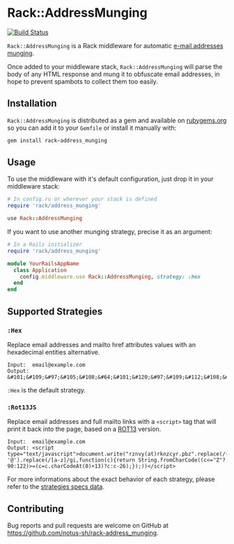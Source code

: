 # Rack::AddressMunging

[![Build Status](https://travis-ci.org/notus-sh/rack-address_munging.svg?branch=master)](https://travis-ci.org/notus-sh/rack-address_munging)

`Rack::AddressMunging` is a Rack middleware for automatic [e-mail addresses munging](https://en.wikipedia.org/wiki/Address_munging).

Once added to your middleware stack, `Rack::AddressMunging` will parse the body of any HTML response and mung it to obfuscate email addresses, in hope to prevent spambots to collect them too easily.

## Installation

`Rack::AddressMunging` is distributed as a gem and available on [rubygems.org](https://rubygems.org/gems/rack-address_munging) so you can add it to your `Gemfile` or install it manually with:

```ruby
gem install rack-address_munging
```

## Usage

To use the middleware with it's default configuration, just drop it in your middleware stack:

```ruby
# In config.ru or wherever your stack is defined
require 'rack/address_munging'

use Rack::AddressMunging
```

If you want to use another munging strategy, precise it as an argument:

```ruby
# In a Rails initializer
require 'rack/address_munging'

module YourRailsAppName
  class Application
    config.middleware.use Rack::AddressMunging, strategy: :hex
  end
end
```

## Supported Strategies

### `:Hex`

Replace email addresses and mailto href attributes values with an hexadecimal entities alternative.

    Input:  email@example.com
    Output: &#101;&#109;&#97;&#105;&#108;&#64;&#101;&#120;&#97;&#109;&#112;&#108;&#101;&#46;&#99;&#111;&#109;

`:Hex` is the default strategy.

### `:Rot13JS`

Replace email addresses and full mailto links with a `<script>` tag that will print it back into the page, based on a [ROT13](https://en.wikipedia.org/wiki/ROT13) version.

    Input:  email@example.com
    Output: <script type="text/javascript">document.write("rznvy(at)rknzcyr.pbz".replace(/(at)/, '@').replace(/[a-z]/gi,function(c){return String.fromCharCode((c<="Z"?90:122)>=(c=c.charCodeAt(0)+13)?c:c-26);});))</script>

For more informations about the exact behavior of each strategy, please refer to the [strategies specs data](https://github.com/notus-sh/rack-address_munging/blob/master/spec/data/strategy.yml).

## Contributing

Bug reports and pull requests are welcome on GitHub at <https://github.com/notus-sh/rack-address_munging>.
